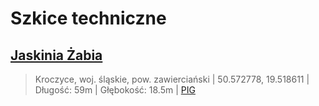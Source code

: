 # Szkice techniczne



## [Jaskinia Żabia](https://raw.githubusercontent.com/dziury/szkice/gh-pages/Szkice%20PNG/Jaskinia%20%C5%BBabia%20export.png)

> Kroczyce, woj. śląskie, pow. zawierciański | 50.572778, 19.518611 | Długość: 59m | Głębokość: 18.5m | [PIG](http://jaskiniepolski.pgi.gov.pl/Details/Information/3531)

